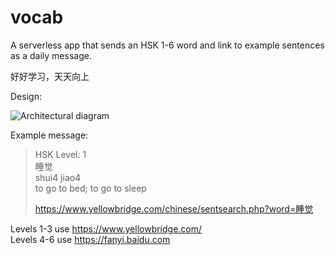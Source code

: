 # vocab

A serverless app that sends an HSK 1-6 word and link to example sentences as a daily message.

好好学习，天天向上

Design:

![Architectural diagram](https://s3.amazonaws.com/hsk-vocab/Vocab+app+(2).pn)

Example message:

> HSK Level: 1  
> 睡觉  
> shui4 jiao4  
> to go to bed; to go to sleep
> 
> https://www.yellowbridge.com/chinese/sentsearch.php?word=睡觉


Levels 1-3 use https://www.yellowbridge.com/  
Levels 4-6 use https://fanyi.baidu.com
